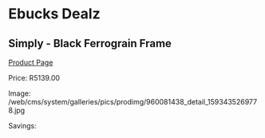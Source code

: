 
# Ebucks Dealz
## Simply - Black Ferrograin Frame
[Product Page](https://www.ebucks.com/web/shop/productSelected.do?prodId=960081438&catId=1130195724)

Price: R5139.00

Image: /web/cms/system/galleries/pics/prodimg/960081438_detail_1593435269778.jpg

Savings: 


	